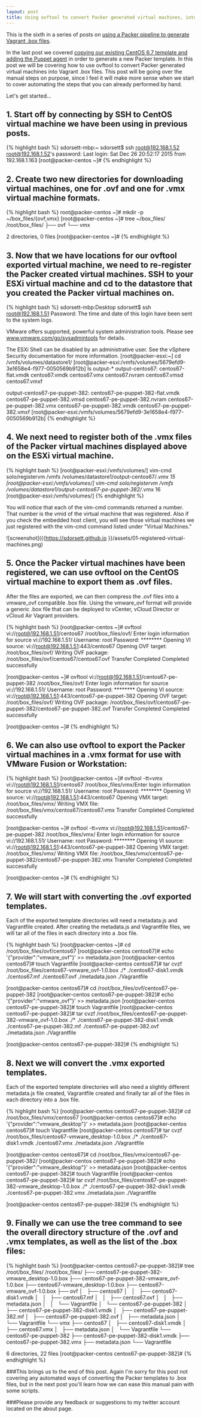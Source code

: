 ```yaml
---
layout: post
title: Using ovftool to convert Packer generated virtual machines, into Vagrant .box files
---
```


This is the sixth in a series of posts on [using a Packer pipeline to generate Vagrant .box files](https://sdorsett.github.io/2015/12/22/pipeline-for-creating-packer-box-files/).

In the last post we covered [copying our existing CentOS 6.7 template and adding the Puppet agent](https://sdorsett.github.io/2015/12/26/copy-our-existing-template-and-add-the-puppet-agent/) in order to generate a new Packer template. In this post we will be covering how to use ovftool to convert Packer generated virtual machines into Vagrant .box files. This post will be going over the manual steps on purpose, since I feel it will make more sense when we start to cover automating the steps that you can already performed by hand.

Let's get started...

## 1. Start off by connecting by SSH to CentOS virtual machine we have been using in previous posts.

{% highlight bash %}
sdorsett-mbp:~ sdorsett$ ssh root@192.168.1.52
root@192.168.1.52's password:
Last login: Sat Dec 26 20:52:17 2015 from 192.168.1.163
[root@packer-centos ~]#
{% endhighlight %}

## 2. Create two new directories for downloading virtual machines, one for .ovf and one for .vmx virtual machine formats.

{% highlight bash %}
root@packer-centos ~]# mkdir -p ~/box_files/{ovf,vmx}
[root@packer-centos ~]# tree ~/box_files/
/root/box_files/
├── ovf
└── vmx

2 directories, 0 files
[root@packer-centos ~]#
{% endhighlight %}

## 3. Now that we have locations for our ovftool exported virtual machine, we need to re-register the Packer created virtual machines. SSH to your ESXi virtual machine and cd to the datastore that you created the Packer virtual machines on.

{% highlight bash %}
sdorsett-mbp:Desktop sdorsett$ ssh root@192.168.1.51
Password:
The time and date of this login have been sent to the system logs.

VMware offers supported, powerful system administration tools.  Please
see www.vmware.com/go/sysadmintools for details.

The ESXi Shell can be disabled by an administrative user. See the
vSphere Security documentation for more information.
[root@packer-esxi:~] cd /vmfs/volumes/datastore1/
[root@packer-esxi:/vmfs/volumes/5679efd9-3e1658e4-f977-0050569b912b] ls output-*
output-centos67:
centos67-flat.vmdk  centos67.vmdk       centos67.vmx
centos67.nvram      centos67.vmsd       centos67.vmxf

output-centos67-pe-puppet-382:
centos67-pe-puppet-382-flat.vmdk  centos67-pe-puppet-382.vmsd
centos67-pe-puppet-382.nvram      centos67-pe-puppet-382.vmx
centos67-pe-puppet-382.vmdk       centos67-pe-puppet-382.vmxf
[root@packer-esxi:/vmfs/volumes/5679efd9-3e1658e4-f977-0050569b912b]
{% endhighlight %}

## 4. We next need to register both of the .vmx files of the Packer virtual machines displayed above on the ESXi virtual machine.

{% highlight bash %}
[root@packer-esxi:/vmfs/volumes/] vim-cmd solo/registervm /vmfs
/volumes/datastore1/output-centos67/*.vmx
15
[root@packer-esxi:/vmfs/volumes/] vim-cmd solo/registervm /vmfs
/volumes/datastore1/output-centos67-pe-puppet-382/*.vmx
16
[root@packer-esxi:/vmfs/volumes/]
{% endhighlight %}

You will notice that each of the vim-cmd commands returned a number. That number is the vmid of the virtual machine that was registered. Also if you check the embedded host client, you will see those virtual machines we just registered with the vim-cmd command listed under "Virtual Machines."

![screenshot]({{https://sdorsett.github.io }}/assets/01-registered-virtual-machines.png)  

## 5. Once the Packer virtual machines have been registered, we can use ovftool on the CentOS virtual machine to export them as .ovf files.

After the files are exported, we can then compress the .ovf files into a vmware\_ovf compatible .box file. Using the vmware\_ovf format will provide a generic .box file that can be deployed to vCenter, vCloud Director or vCloud Air Vagrant providers.

{% highlight bash %}
[root@packer-centos ~]# ovftool vi://root@192.168.1.51/centos67 /root/box_files/ovf/
Enter login information for source vi://192.168.1.51/
Username: root
Password: ********
Opening VI source: vi://root@192.168.1.51:443/centos67
Opening OVF target: /root/box_files/ovf/
Writing OVF package: /root/box_files/ovf/centos67/centos67.ovf
Transfer Completed
Completed successfully

[root@packer-centos ~]# ovftool vi://root@192.168.1.51/centos67-pe-puppet-382 /root/box_files/ovf/
Enter login information for source vi://192.168.1.51/
Username: root
Password: ********
Opening VI source: vi://root@192.168.1.51:443/centos67-pe-puppet-382
Opening OVF target: /root/box_files/ovf/
Writing OVF package: /root/box_files/ovf/centos67-pe-puppet-382/centos67-pe-puppet-382.ovf
Transfer Completed
Completed successfully

[root@packer-centos ~]#
{% endhighlight %}

## 6. We can also use ovftool to export the Packer virtual machines in a .vmx format for use with VMware Fusion or Workstation:

{% highlight bash %}
[root@packer-centos ~]# ovftool -tt=vmx vi://root@192.168.1.51/centos67 /root/box_files/vmx/Enter login information for source vi://192.168.1.51/
Username: root
Password: ********
Opening VI source: vi://root@192.168.1.51:443/centos67
Opening VMX target: /root/box_files/vmx/
Writing VMX file: /root/box_files/vmx/centos67/centos67.vmx
Transfer Completed
Completed successfully

[root@packer-centos ~]# ovftool -tt=vmx vi://root@192.168.1.51/centos67-pe-puppet-382 /root/box_files/vmx/
Enter login information for source vi://192.168.1.51/
Username: root
Password: ********
Opening VI source: vi://root@192.168.1.51:443/centos67-pe-puppet-382
Opening VMX target: /root/box_files/vmx/
Writing VMX file: /root/box_files/vmx/centos67-pe-puppet-382/centos67-pe-puppet-382.vmx
Transfer Completed
Completed successfully

[root@packer-centos ~]#
{% endhighlight %}

## 7. We will start with converting the .ovf exported templates. 

Each of the exported template directories will need a metadata.js and Vagrantfile created. After creating the metadata.js and Vagrantfile files, we will tar all of the files in each directory into a .box file.

{% highlight bash %}
[root@packer-centos ~]# cd /root/box_files/ovf/centos67
[root@packer-centos centos67]# echo '{"provider":"vmware_ovf"}' >> metadata.json
[root@packer-centos centos67]# touch Vagrantfile
[root@packer-centos centos67]# tar cvzf /root/box_files/centos67-vmware_ovf-1.0.box ./*
./centos67-disk1.vmdk
./centos67.mf
./centos67.ovf
./metadata.json
./Vagrantfile

[root@packer-centos centos67]# cd /root/box_files/ovf/centos67-pe-puppet-382
[root@packer-centos centos67-pe-puppet-382]# echo '{"provider":"vmware_ovf"}' >> metadata.json
[root@packer-centos centos67-pe-puppet-382]# touch Vagrantfile
[root@packer-centos centos67-pe-puppet-382]# tar cvzf /root/box_files/centos67-pe-puppet-382-vmware_ovf-1.0.box ./*
./centos67-pe-puppet-382-disk1.vmdk
./centos67-pe-puppet-382.mf
./centos67-pe-puppet-382.ovf
./metadata.json
./Vagrantfile

[root@packer-centos centos67-pe-puppet-382]#
{% endhighlight %}

## 8. Next we will convert the .vmx exported templates.

Each of the exported template directories will also need a slightly different metadata.js file created, Vagrantfile created and finally tar all of the files in each directory into a .box file.

{% highlight bash %}
[root@packer-centos centos67-pe-puppet-382]# cd /root/box_files/vmx/centos67
[root@packer-centos centos67]# echo '{"provider":"vmware_desktop"}' >> metadata.json
[root@packer-centos centos67]# touch Vagrantfile
[root@packer-centos centos67]# tar cvzf /root/box_files/centos67-vmware_desktop-1.0.box ./*
./centos67-disk1.vmdk
./centos67.vmx
./metadata.json
./Vagrantfile

[root@packer-centos centos67]# cd /root/box_files/vmx/centos67-pe-puppet-382/
[root@packer-centos centos67-pe-puppet-382]# echo '{"provider":"vmware_desktop"}' >> metadata.json
[root@packer-centos centos67-pe-puppet-382]# touch Vagrantfile
[root@packer-centos centos67-pe-puppet-382]# tar cvzf /root/box_files/centos67-pe-puppet-382-vmware_desktop-1.0.box ./*
./centos67-pe-puppet-382-disk1.vmdk
./centos67-pe-puppet-382.vmx
./metadata.json
./Vagrantfile

[root@packer-centos centos67-pe-puppet-382]#
{% endhighlight %}

## 9. Finally we can use the tree command to see the overall directory structure of the .ovf and .vmx templates, as well as the list of the .box files:

{% highlight bash %}
[root@packer-centos centos67-pe-puppet-382]# tree /root/box_files/
/root/box_files/
├── centos67-pe-puppet-382-vmware_desktop-1.0.box
├── centos67-pe-puppet-382-vmware_ovf-1.0.box
├── centos67-vmware_desktop-1.0.box
├── centos67-vmware_ovf-1.0.box
├── ovf
│   ├── centos67
│   │   ├── centos67-disk1.vmdk
│   │   ├── centos67.mf
│   │   ├── centos67.ovf
│   │   ├── metadata.json
│   │   └── Vagrantfile
│   └── centos67-pe-puppet-382
│       ├── centos67-pe-puppet-382-disk1.vmdk
│       ├── centos67-pe-puppet-382.mf
│       ├── centos67-pe-puppet-382.ovf
│       ├── metadata.json
│       └── Vagrantfile
└── vmx
    ├── centos67
    │   ├── centos67-disk1.vmdk
    │   ├── centos67.vmx
    │   ├── metadata.json
    │   └── Vagrantfile
    └── centos67-pe-puppet-382
        ├── centos67-pe-puppet-382-disk1.vmdk
        ├── centos67-pe-puppet-382.vmx
        ├── metadata.json
        └── Vagrantfile

6 directories, 22 files
[root@packer-centos centos67-pe-puppet-382]#
{% endhighlight %}

###This brings us to the end of this post. Again I'm sorry for this post not covering any automated ways of converting the Packer templates to .box files, but in the next post you'll learn how we can ease this manual pain with some  scripts.

###Please provide any feedback or suggestions to my twitter account located on the about page.
